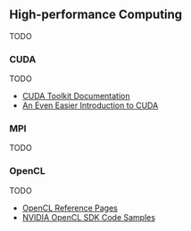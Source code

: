 ## High-performance Computing

TODO

### CUDA

TODO

- [CUDA Toolkit Documentation](http://docs.nvidia.com/cuda/)
- [An Even Easier Introduction to CUDA](https://devblogs.nvidia.com/even-easier-introduction-cuda/)

### MPI

TODO

### OpenCL

TODO

- [OpenCL Reference Pages](https://www.khronos.org/registry/OpenCL/sdk/1.2/docs/man/xhtml/)
- [NVIDIA OpenCL SDK Code Samples](https://developer.nvidia.com/opencl)
